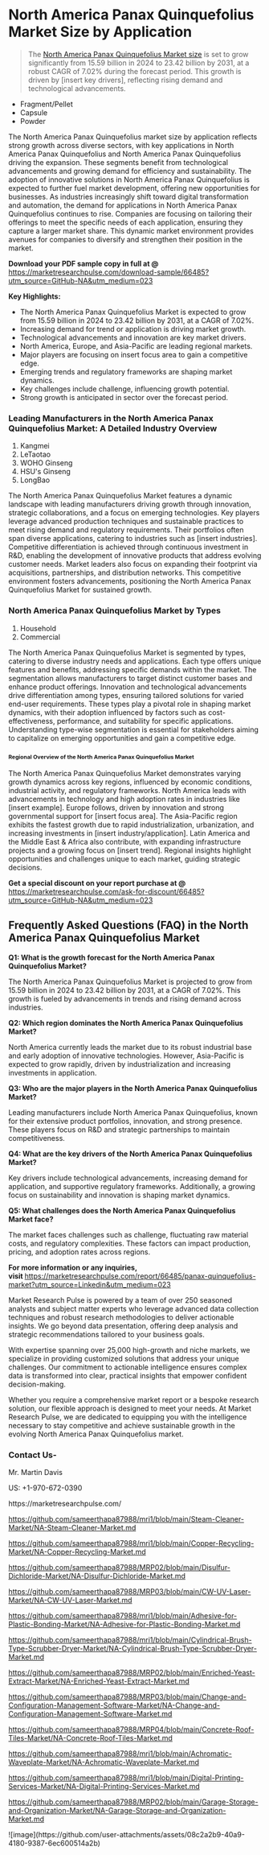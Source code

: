 <h1>North America Panax Quinquefolius Market&nbsp;Size by Application</h1><blockquote><p>The <a href="https://marketresearchpulse.com/download-sample/66485?utm_source=GitHub-NA&amp;utm_medium=023">North America Panax Quinquefolius Market size</a> is set to grow significantly from 15.59 billion in 2024 to 23.42 billion by 2031, at a robust CAGR of 7.02% during the forecast period. This growth is driven by [insert key drivers], reflecting rising demand and technological advancements.</p></blockquote><ul><li>Fragment/Pellet<li> Capsule<li> Powder</li></ul><p>The North America Panax Quinquefolius market size by application reflects strong growth across diverse sectors, with key applications in North America Panax Quinquefolius and North America Panax Quinquefolius driving the expansion. These segments benefit from technological advancements and growing demand for efficiency and sustainability. The adoption of innovative solutions in North America Panax Quinquefolius is expected to further fuel market development, offering new opportunities for businesses. As industries increasingly shift toward digital transformation and automation, the demand for applications in North America Panax Quinquefolius continues to rise. Companies are focusing on tailoring their offerings to meet the specific needs of each application, ensuring they capture a larger market share. This dynamic market environment provides avenues for companies to diversify and strengthen their position in the market.</p><p><strong>Download your PDF sample copy in full at @ </strong><a href="https://marketresearchpulse.com/download-sample/66485?utm_source=GitHub-NA&amp;utm_medium=023">https://marketresearchpulse.com/download-sample/66485?utm_source=GitHub-NA&amp;utm_medium=023</a></p><p><strong>Key Highlights: </strong></p><ul><li>The North America Panax Quinquefolius Market is expected to grow from 15.59 billion in 2024 to 23.42 billion by 2031, at a CAGR of 7.02%.</li><li>Increasing demand for trend or application is driving market growth.</li><li>Technological advancements and innovation are key market drivers.</li><li>North America, Europe, and Asia-Pacific are leading regional markets.</li><li>Major players are focusing on insert focus area to gain a competitive edge.</li><li>Emerging trends and regulatory frameworks are shaping market dynamics.</li><li>Key challenges include challenge, influencing growth potential.</li><li>Strong growth is anticipated in sector over the forecast period.</li></ul><h3>Leading Manufacturers in the North America Panax Quinquefolius Market: A Detailed Industry Overview</h3><ol><li>Kangmei</li><li>LeTaotao</li><li>WOHO Ginseng</li><li>HSU's Ginseng</li><li>LongBao</li></ol><div class="flex max-w-full flex-col flex-grow"><div class="min-h-8 text-message flex w-full flex-col items-end gap-2 whitespace-normal break-words [.text-message+&amp;]:mt-5" dir="auto" data-message-author-role="assistant" data-message-id="fd8432e4-4910-450d-b182-61b7bfb0a01f" data-message-model-slug="gpt-4o"><div class="flex w-full flex-col gap-1 empty:hidden first:pt-[3px]"><div class="markdown prose w-full break-words dark:prose-invert light"><p>The North America Panax Quinquefolius Market features a dynamic landscape with leading manufacturers driving growth through innovation, strategic collaborations, and a focus on emerging technologies. Key players leverage advanced production techniques and sustainable practices to meet rising demand and regulatory requirements. Their portfolios often span diverse applications, catering to industries such as [insert industries]. Competitive differentiation is achieved through continuous investment in R&amp;D, enabling the development of innovative products that address evolving customer needs. Market leaders also focus on expanding their footprint via acquisitions, partnerships, and distribution networks. This competitive environment fosters advancements, positioning the North America Panax Quinquefolius Market for sustained growth.</p></div></div></div></div><h3>North America Panax Quinquefolius Market by Types</h3><ol><li>Household<li> Commercial</li></ol><div class="flex max-w-full flex-col flex-grow"><div class="min-h-8 text-message flex w-full flex-col items-end gap-2 whitespace-normal break-words [.text-message+&amp;]:mt-5" dir="auto" data-message-author-role="assistant" data-message-id="084470be-0bb7-4664-bddf-5156b4f41249" data-message-model-slug="gpt-4o-mini"><div class="flex w-full flex-col gap-1 empty:hidden first:pt-[3px]"><div class="markdown prose w-full break-words dark:prose-invert light"><p>The North America Panax Quinquefolius Market is segmented by types, catering to diverse industry needs and applications. Each type offers unique features and benefits, addressing specific demands within the market. The segmentation allows manufacturers to target distinct customer bases and enhance product offerings. Innovation and technological advancements drive differentiation among types, ensuring tailored solutions for varied end-user requirements. These types play a pivotal role in shaping market dynamics, with their adoption influenced by factors such as cost-effectiveness, performance, and suitability for specific applications. Understanding type-wise segmentation is essential for stakeholders aiming to capitalize on emerging opportunities and gain a competitive edge.</p></div></div></div></div><h3><span style="font-size: 11px;">Regional Overview of the North America Panax Quinquefolius Market</span></h3><div class="flex max-w-full flex-col flex-grow"><div class="min-h-8 text-message flex w-full flex-col items-end gap-2 whitespace-normal break-words [.text-message+&amp;]:mt-5" dir="auto" data-message-author-role="assistant" data-message-id="e9038762-ce64-4e30-91c9-9bd413514231" data-message-model-slug="gpt-4o-mini"><div class="flex w-full flex-col gap-1 empty:hidden first:pt-[3px]"><div class="markdown prose w-full break-words dark:prose-invert light"><p>The North America Panax Quinquefolius Market demonstrates varying growth dynamics across key regions, influenced by economic conditions, industrial activity, and regulatory frameworks. North America leads with advancements in technology and high adoption rates in industries like [insert example]. Europe follows, driven by innovation and strong governmental support for [insert focus area]. The Asia-Pacific region exhibits the fastest growth due to rapid industrialization, urbanization, and increasing investments in [insert industry/application]. Latin America and the Middle East &amp; Africa also contribute, with expanding infrastructure projects and a growing focus on [insert trend]. Regional insights highlight opportunities and challenges unique to each market, guiding strategic decisions.</p></div></div></div></div><p><strong>Get a special discount on your report purchase at @ </strong><a href="https://marketresearchpulse.com/ask-for-discount/66485?utm_source=GitHub-NA&amp;utm_medium=023">https://marketresearchpulse.com/ask-for-discount/66485?utm_source=GitHub-NA&amp;utm_medium=023</a></p><h2>Frequently Asked Questions (FAQ) in the North America Panax Quinquefolius Market</h2><p><strong>Q1: What is the growth forecast for the North America Panax Quinquefolius Market?</strong></p><p>The North America Panax Quinquefolius Market is projected to grow from 15.59 billion in 2024 to 23.42 billion by 2031, at a CAGR of 7.02%. This growth is fueled by advancements in trends and rising demand across industries.</p><p><strong>Q2: Which region dominates the North America Panax Quinquefolius Market?</strong></p><p>North America currently leads the market due to its robust industrial base and early adoption of innovative technologies. However, Asia-Pacific is expected to grow rapidly, driven by industrialization and increasing investments in application.</p><p><strong>Q3: Who are the major players in the North America Panax Quinquefolius Market?</strong></p><p>Leading manufacturers include North America Panax Quinquefolius, known for their extensive product portfolios, innovation, and strong presence. These players focus on R&amp;D and strategic partnerships to maintain competitiveness.</p><p><strong>Q4: What are the key drivers of the North America Panax Quinquefolius Market?</strong></p><p>Key drivers include technological advancements, increasing demand for application, and supportive regulatory frameworks. Additionally, a growing focus on sustainability and innovation is shaping market dynamics.</p><p><strong>Q5: What challenges does the North America Panax Quinquefolius Market face?</strong></p><p>The market faces challenges such as challenge, fluctuating raw material costs, and regulatory complexities. These factors can impact production, pricing, and adoption rates across regions.</p><p><strong>For more information or any inquiries, visit&nbsp;</strong><a href="https://marketresearchpulse.com/report/66485/panax-quinquefolius-market?utm_source=Linkedin&utm_medium=023">https://marketresearchpulse.com/report/66485/panax-quinquefolius-market?utm_source=Linkedin&utm_medium=023</a></p><p>Market Research Pulse is powered by a team of over 250 seasoned analysts and subject matter experts who leverage advanced data collection techniques and robust research methodologies to deliver actionable insights. We go beyond data presentation, offering deep analysis and strategic recommendations tailored to your business goals.</p><p>With expertise spanning over 25,000 high-growth and niche markets, we specialize in providing customized solutions that address your unique challenges. Our commitment to actionable intelligence ensures complex data is transformed into clear, practical insights that empower confident decision-making.</p><p>Whether you require a comprehensive market report or a bespoke research solution, our flexible approach is designed to meet your needs. At Market Research Pulse, we are dedicated to equipping you with the intelligence necessary to stay competitive and achieve sustainable growth in the evolving North America Panax Quinquefolius market.</p><h3><strong>Contact Us-</strong></h3><p>Mr. Martin Davis</p><p>US: +1-970-672-0390</p><p>https://marketresearchpulse.com/</p><p><a href="https://github.com/sameerthapa87988/mri1/blob/main/Steam-Cleaner-Market/NA-Steam-Cleaner-Market.md">https://github.com/sameerthapa87988/mri1/blob/main/Steam-Cleaner-Market/NA-Steam-Cleaner-Market.md</a></p><p><a href="https://github.com/sameerthapa87988/mri1/blob/main/Copper-Recycling-Market/NA-Copper-Recycling-Market.md">https://github.com/sameerthapa87988/mri1/blob/main/Copper-Recycling-Market/NA-Copper-Recycling-Market.md</a></p><p><a href="https://github.com/sameerthapa87988/MRP02/blob/main/Disulfur-Dichloride-Market/NA-Disulfur-Dichloride-Market.md">https://github.com/sameerthapa87988/MRP02/blob/main/Disulfur-Dichloride-Market/NA-Disulfur-Dichloride-Market.md</a></p><p><a href="https://github.com/sameerthapa87988/MRP03/blob/main/CW-UV-Laser-Market/NA-CW-UV-Laser-Market.md">https://github.com/sameerthapa87988/MRP03/blob/main/CW-UV-Laser-Market/NA-CW-UV-Laser-Market.md</a></p><p><a href="https://github.com/sameerthapa87988/mri1/blob/main/Adhesive-for-Plastic-Bonding-Market/NA-Adhesive-for-Plastic-Bonding-Market.md">https://github.com/sameerthapa87988/mri1/blob/main/Adhesive-for-Plastic-Bonding-Market/NA-Adhesive-for-Plastic-Bonding-Market.md</a></p><p><a href="https://github.com/sameerthapa87988/mri1/blob/main/Cylindrical-Brush-Type-Scrubber-Dryer-Market/NA-Cylindrical-Brush-Type-Scrubber-Dryer-Market.md">https://github.com/sameerthapa87988/mri1/blob/main/Cylindrical-Brush-Type-Scrubber-Dryer-Market/NA-Cylindrical-Brush-Type-Scrubber-Dryer-Market.md</a></p><p><a href="https://github.com/sameerthapa87988/MRP02/blob/main/Enriched-Yeast-Extract-Market/NA-Enriched-Yeast-Extract-Market.md">https://github.com/sameerthapa87988/MRP02/blob/main/Enriched-Yeast-Extract-Market/NA-Enriched-Yeast-Extract-Market.md</a></p><p><a href="https://github.com/sameerthapa87988/MRP03/blob/main/Change-and-Configuration-Management-Software-Market/NA-Change-and-Configuration-Management-Software-Market.md">https://github.com/sameerthapa87988/MRP03/blob/main/Change-and-Configuration-Management-Software-Market/NA-Change-and-Configuration-Management-Software-Market.md</a></p><p><a href="https://github.com/sameerthapa87988/MRP04/blob/main/Concrete-Roof-Tiles-Market/NA-Concrete-Roof-Tiles-Market.md">https://github.com/sameerthapa87988/MRP04/blob/main/Concrete-Roof-Tiles-Market/NA-Concrete-Roof-Tiles-Market.md</a></p><p><a href="https://github.com/sameerthapa87988/mri1/blob/main/Achromatic-Waveplate-Market/NA-Achromatic-Waveplate-Market.md">https://github.com/sameerthapa87988/mri1/blob/main/Achromatic-Waveplate-Market/NA-Achromatic-Waveplate-Market.md</a></p><p><a href="https://github.com/sameerthapa87988/mri1/blob/main/Digital-Printing-Services-Market/NA-Digital-Printing-Services-Market.md">https://github.com/sameerthapa87988/mri1/blob/main/Digital-Printing-Services-Market/NA-Digital-Printing-Services-Market.md</a></p><p><a href="https://github.com/sameerthapa87988/MRP02/blob/main/Garage-Storage-and-Organization-Market/NA-Garage-Storage-and-Organization-Market.md">https://github.com/sameerthapa87988/MRP02/blob/main/Garage-Storage-and-Organization-Market/NA-Garage-Storage-and-Organization-Market.md</a></p>
![image](https://github.com/user-attachments/assets/08c2a2b9-40a9-4180-9387-6ec600514a2b)
